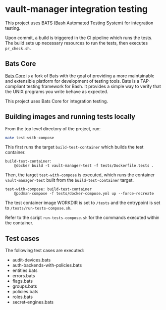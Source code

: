 # vault-manager integration testing

This project uses BATS (Bash Automated Testing System) for integration testing.

Upon commit, a build is triggered in the CI pipeline which runs the tests.
The build sets up necessary resources to run the tests, then executes `pr_check.sh`.

## Bats Core

[Bats Core](https://bats-core.readthedocs.io/en/stable/docker-usage.html) is a fork of Bats with the goal of providing a more maintainable and extensible platform for development of testing tools. Bats is a TAP-compliant testing framework for Bash. It provides a simple way to verify that the UNIX programs you write behave as expected.

This project uses Bats Core for integration testing.

## Building images and running tests locally

From the top level directory of the project, run:

```bash
make test-with-compose
```

This first runs the target `build-test-container` which builds the test container.

```make
build-test-container:
	@docker build -t vault-manager-test -f tests/Dockerfile.tests .
```

Then, the target `test-with-compose` is executed, which runs the container `vault-manager-test` built from the `build-test-container` target.

```make
test-with-compose: build-test-container
	@podman-compose -f tests/docker-compose.yml up --force-recreate
```

The test container image WORKDIR is set to `/tests` and the entrypoint is set to `/tests/run-tests-compose.sh`.

Refer to the script `run-tests-compose.sh` for the commands executed within the container.

## Test cases

The following test cases are executed:
* audit-devices.bats
* auth-backends-with-policies.bats
* entities.bats
* errors.bats
* flags.bats
* groups.bats
* policies.bats
* roles.bats
* secret-engines.bats
